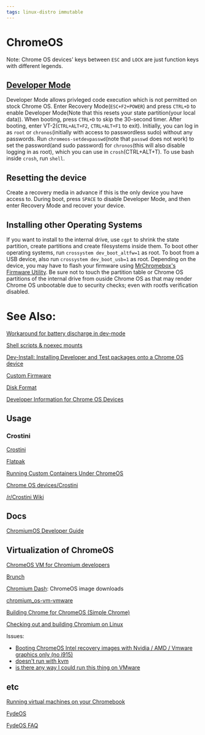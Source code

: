 ```yaml
---
tags: linux-distro immutable
---
```

# ChromeOS

Note: Chrome OS devices' keys between `ESC` and `LOCK` are just function keys with different legends.

## [Developer Mode](https://chromium.googlesource.com/chromiumos/docs/+/HEAD/developer_mode.md)

Developer Mode allows privleged code execution which is not permitted on stock Chrome OS. Enter Recovery Mode(`ESC+F2+POWER`) and press `CTRL+D` to enable Developer Mode(Note that this resets your state partition(your local data)). When booting, press `CTRL+D` to skip the 30-second timer. After booting, enter VT-2(`CTRL+ALT+F2`, `CTRL+ALT+F1` to exit). Initially, you can log in as `root` or `chronos`(initially with access to passwordless sudo) without any passwords. Run `chromeos-setdevpasswd`(note that `passwd` does not work) to set the password(and sudo password) for `chronos`(this will also disable logging in as root), which you can use in `crosh`(CTRL+ALT+T). To use bash inside `crosh`, run `shell`.

## Resetting the device

Create a recovery media in advance if this is the only device you have access to. During boot, press `SPACE` to disable Developer Mode, and then enter Recovery Mode and recover your device.

## Installing other Operating Systems

If you want to install to the internal drive, use `cgpt` to shrink the state partition, create partitions and create filesystems inside them. To boot other operating systems, run `crossystem dev_boot_altfw=1` as root. To boot from a USB device, also run `crossystem dev_boot_usb=1` as root. Depending on the device, you may have to flash your firmware using [MrChromebox's Firmware Utility](https://mrchromebox.tech/#fwscript). Be sure not to touch the partition table or Chrome OS partitions of the internal drive from ouside Chrome OS as that may render Chrome OS unbootable due to security checks; even with rootfs verification disabled.

# See Also:

[Workaround for battery discharge in dev-mode](https://dev.chromium.org/chromium-os/developer-information-for-chrome-os-devices/workaround-for-battery-discharge-in-dev-mode#TOC-Modify-the-recovery-image-so-we-can-mount-it)

[Shell scripts & noexec mounts](https://chromium.googlesource.com/chromiumos/docs/+/HEAD/security/noexec_shell_scripts.md)

[Dev-Install: Installing Developer and Test packages onto a Chrome OS device](https://chromium.org/chromium-os/how-tos-and-troubleshooting/install-software-on-base-images)

[Custom Firmware](https://chromium.org/chromium-os/developer-information-for-chrome-os-devices/custom-firmware)

[Disk Format](https://chromium.org/chromium-os/chromiumos-design-docs/disk-format)

[Developer Information for Chrome OS Devices](https://www.chromium.org/chromium-os/developer-information-for-chrome-os-devices/)

## Usage
### Crostini
[Crostini](https://chromeos.dev/en/linux/setup)

[Flatpak](https://flatpak.org/setup/Chrome%20OS/)

[Running Custom Containers Under ChromeOS](https://chromium.googlesource.com/chromiumos/docs/+/HEAD/containers_and_vms.md)

[Chrome OS devices/Crostini](https://wiki.archlinux.org/title/Chrome_OS_devices/Crostini)

[/r/Crostini Wiki](https://www.reddit.com/r/Crostini/wiki/index/)

## Docs
[ChromiumOS Developer Guide](https://chromium.googlesource.com/chromiumos/docs/+/HEAD/developer_guide.md)

## Virtualization of ChromeOS
[ChromeOS VM for Chromium developers](https://chromium.googlesource.com/chromiumos/docs/+/HEAD/cros_vm.md)

[Brunch](https://github.com/sebanc/brunch)

[Chromium Dash](https://chromiumdash.appspot.com/serving-builds?deviceCategory=ChromeOS): ChromeOS image downloads

[chromium_os-vm-vmware](https://github.com/FydeOS/chromium_os-vm-vmware)

[Building Chrome for ChromeOS (Simple Chrome)](https://chromium.googlesource.com/chromiumos/docs/+/HEAD/simple_chrome_workflow.md)

[Checking out and building Chromium on Linux](https://chromium.googlesource.com/chromium/src/+/HEAD/docs/linux/build_instructions.md)

Issues:
- [Booting ChromeOS Intel recovery images with Nvidia / AMD / Vmware graphics only (no i915)](https://github.com/sebanc/brunch/issues/303)
- [doesn't run with kvm](https://github.com/arnoldthebat/chromiumos/issues/317)
- [is there any way I could run this thing on VMware](https://github.com/sebanc/brunch/issues/578)

## etc
[Running virtual machines on your Chromebook](https://www.chromium.org/chromium-os/developer-information-for-chrome-os-devices/running-virtual-machines-on-your-chromebook/)

[FydeOS](https://github.com/FydeOS)

[FydeOS FAQ](https://github.com/FydeOS/fydeos.github.io)